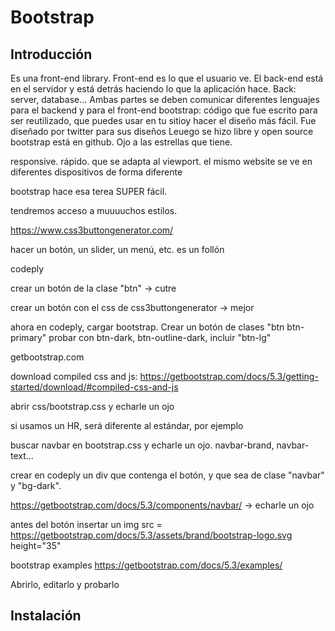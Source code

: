 # Bootstrap

## Introducción

Es una front-end library.
Front-end es lo que el usuario ve. El back-end está en el servidor y está detrás haciendo lo que la aplicación hace.
Back: server, database...
Ambas partes se deben comunicar
diferentes lenguajes para el backend y para el front-end
bootstrap: código que fue escrito para ser reutilizado, que puedes usar en tu sitioy hacer el diseño más fácil.
Fue diseñado por twitter para sus diseños
Leuego se hizo libre y open source
bootstrap está en github. Ojo a las estrellas que tiene.

responsive. rápido. que se adapta al viewport. el mismo website se ve en diferentes dispositivos de forma diferente

bootstrap hace esa terea SUPER fácil.

tendremos acceso a muuuuchos estilos.

https://www.css3buttongenerator.com/

hacer un botón, un slider, un menú, etc. es un follón

codeply

crear un botón de la clase "btn" -> cutre

crear un botón con el css de css3buttongenerator -> mejor

ahora en codeply, cargar bootstrap. Crear un botón de clases "btn btn-primary"
probar con btn-dark, btn-outline-dark, incluir "btn-lg"

getbootstrap.com

download compiled css and js: https://getbootstrap.com/docs/5.3/getting-started/download/#compiled-css-and-js

abrir css/bootstrap.css y echarle un ojo

si usamos un HR, será diferente al estándar, por ejemplo

buscar navbar en bootstrap.css y echarle un ojo. navbar-brand, navbar-text...

crear en codeply un div que contenga el botón, y que sea de clase "navbar" y "bg-dark". 

https://getbootstrap.com/docs/5.3/components/navbar/ -> echarle un ojo

antes del botón insertar un img src = https://getbootstrap.com/docs/5.3/assets/brand/bootstrap-logo.svg height="35"

bootstrap examples
https://getbootstrap.com/docs/5.3/examples/

Abrirlo, editarlo y probarlo

## Instalación
